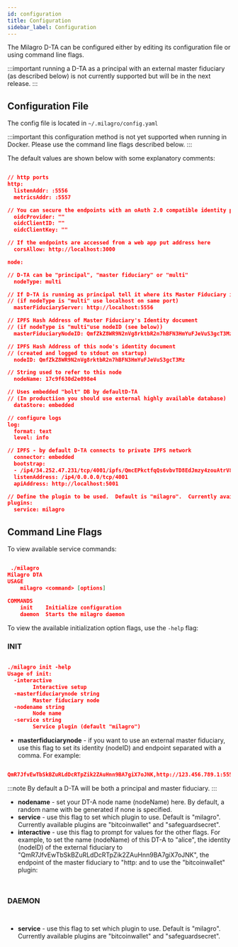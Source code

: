 ```yaml
---
id: configuration
title: Configuration
sidebar_label: Configuration
---
```

The Milagro D-TA can be configured either by editing its configuration file or using command line flags.   

:::important running a D-TA as a principal with an external master fiduciary (as described below) is not currently supported but will be in the next release.
:::

## Configuration File

The config file is located in `~/.milagro/config.yaml`

:::important this configuration method is not yet supported when running in Docker.  Please use the command line flags described below.
:::

The default values are shown below with some explanatory comments:

```json

// http ports
http:
  listenAddr: :5556
  metricsAddr: :5557

// You can secure the endpoints with an oAuth 2.0 compatible identity provider
  oidcProvider: ""
  oidcClientID: ""
  oidcClientKey: ""

// If the endpoints are accessed from a web app put address here
  corsAllow: http://localhost:3000

node:

// D-TA can be "principal", "master fiduciary" or "multi" 
  nodeType: multi

// If D-TA is running as principal tell it where its Master Fiduciary is 
// (if nodeType is "multi" use localhost on same port)
  masterFiduciaryServer: http://localhost:5556

// IPFS Hash Address of Master Fiduciary's Identity document 
// (if nodeType is "multi"use nodeID (see below))
  masterFiduciaryNodeID: QmfZkZ8WR9N2nVg8rktbR2n7hBFN3HmYuFJeVuS3gcT3Mz

// IPFS Hash Address of this node's identity document
// (created and logged to stdout on startup)
  nodeID: QmfZkZ8WR9N2nVg8rktbR2n7hBFN3HmYuFJeVuS3gcT3Mz

// String used to refer to this node
  nodeName: 17c9f630d2e098e4

// Uses embedded "bolt" DB by defaultD-TA 
// (In productiion you should use external highly available database)
  dataStore: embedded

// configure logs
log:
  format: text
  level: info

// IPFS - by default D-TA connects to private IPFS network
  connector: embedded
  bootstrap:
  - /ip4/34.252.47.231/tcp/4001/ipfs/QmcEPkctfqQs6vbvTD8EdJmzy4zouAtrV8AwjLbGhbURep
  listenAddress: /ip4/0.0.0.0/tcp/4001
  apiAddress: http://localhost:5001

// Define the plugin to be used.  Default is "milagro".  Currently available alternative plugins are "bitcoinwallet" and "safeguardsecret"
plugins:
  service: milagro

```

## Command Line Flags

To view available service commands:

```json

 ./milagro
Milagro DTA
USAGE
	milagro <command> [options]
	
COMMANDS
	init	Initialize configuration
	daemon	Starts the milagro daemon

```

To view the available initialization option flags, use the `-help` flag:

### INIT

```json

./milagro init -help
Usage of init:
  -interactive
    	Interactive setup
  -masterfiduciarynode string
    	Master fiduciary node
  -nodename string
    	Node name
  -service string
    	Service plugin (default "milagro")

```

-   **masterfiduciarynode** - if you want to use an external master fiduciary, use this flag to set its identity (nodeID) and endpoint separated with a comma. For example:

```json

QmR7JfvEwTbSkBZuRLdDcRTpZik2ZAuHnn9BA7giX7oJNK,http://123.456.789.1:5556

```

:::note By default a D-TA will be both a principal and master fiduciary. 
:::  

-   **nodename** - set your DT-A node name (nodeName) here.  By default, a random name with be generated if none is specified.   
-   **service** - use this flag to set which plugin to use.  Default is "milagro".  Currently available plugins are "bitcoinwallet" and "safeguardsecret".
-   **interactive** - use this flag to prompt for values for the other flags.  For example, to set the name (nodeName) of this DT-A to "alice", the identity (nodeID) of the external fiduciary to "QmR7JfvEwTbSkBZuRLdDcRTpZik2ZAuHnn9BA7giX7oJNK", the endpoint of the master fiduciary to "http: and to use the "bitcoinwallet" plugin: 

```json



```

### DAEMON

```json



```

-   **service** - use this flag to set which plugin to use.  Default is "milagro".  Currently available plugins are "bitcoinwallet" and "safeguardsecret".
